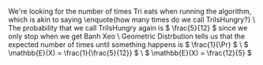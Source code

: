 We're looking for the number of times Tri eats when running the algorithm, which is akin to saying \enquote{how many times do we call TriIsHungry?} \\
The probability that we call TriIsHungry again is $ \frac{5}{12} $ since we only stop when we get Banh Xeo \\
Geometric Distrbution tells us that the expected number of times until something happens is $ \frac{1}{\Pr} $ \\
$ \mathbb{E}(X) = \frac{1}{\frac{5}{12}} $ \\
$ \mathbb{E}(X) = \frac{12}{5} $
